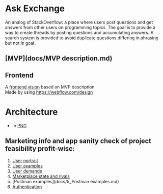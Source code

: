 # Ask Exchange
An analog of StackOverflow: a place where users post questions and get answers from other users on programming topics.
The goal is to provide a way to create threads by posting questions and accumulating answers.
A search system is provided to avoid duplicate questions differing in phrasing but not in goal .

## [MVP](docs/MVP description.md)

## Frontend
A [frontend vision](docs/Frontend_draft.png) based on MVP description\
Made by using https://webflow.com/design

# Architecture
- In [PNG](docs/architecture.png)

## Marketing info and app sanity check of project feasibility profit-wise:
1) [User portrait](docs/1_UserPortrait.md)
2) [User examples](docs/2_UserExamples.md)
3) [User demands](docs/3_UserDemands.md)
4) [Marketplace state and rivals](docs/4_MarketState.md)
5) [Postman examples](docs/5_Postman examples.md)
6) [Authentication](docs/6_Authentication.md)


